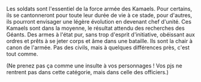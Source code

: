 Les soldats sont l'essentiel de la force armée des Kamaels. Pour certains, ils se cantonneront pour toute leur durée de vie à ce stade, pour d'autres, ils pourront envisager une légère évolution en devenant chef d'unité. Ces Kamaels sont dans la moyenne, le résultat attendu des recherches des Géants. Des armes à l'état pur, sans trop d'esprit d'initiative, obéissant aux ordres et prêts à se jeter corps et âme dans une bataille. Ils sont la chair à canon de l'armée. Pas des civils, mais à quelques différences près, c'est tout comme.

(Ne prenez pas ça comme une insulte à vos personnages ! Vos pjs ne rentrent pas dans cette catégorie, mais dans celle des officiers.)
